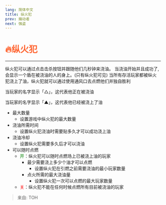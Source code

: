 ```yaml
---
lang: 简体中文
title: 纵火犯
prev: 煽动者
next: 强盗
---
```


# <font color="#ff6633">🔥<b>纵火犯</b></font><Badge text="Killing" type="tip" vertical="middle"/>

***

纵火犯可以通过点击击杀按钮并跟随他们几秒钟来浇油。 当浇油开始并且成功了, 会显示一个盾在被浇油的人的身上。(只有纵火犯可见) 当所有存活玩家都被纵火犯浇上了油，纵火犯就可以通过使用通风口去点燃他们并独自胜利

当玩家的名字显示「△」，这代表他正在被浇油

当玩家的名字显示「▲」，这代表他已经被浇上了油

- 最大数量
  - 设置游戏中纵火犯的最大数量
- 浇油所需时间
  - 设置纵火犯浇油时需要贴多久才可以成功浇上油
- 浇油冷却
  - 设置纵火犯需要多久后才可以浇油
- 可以随时点燃
  - <font color=green>开</font>：纵火犯可以随时点燃场上已被浇上油的玩家
    - 最少需要浇上多少个油才可以点燃
      - 设置纵火犯在引燃之前需要浇油的最小玩家数量
    - 点火所需的最大浇油量
      - 设置纵火犯一次可以点燃的最大玩家数量
  - <font color=red>关</font>：纵火犯不能在任何时候点燃所有目前被浇油的玩家

> 来自: TOH
